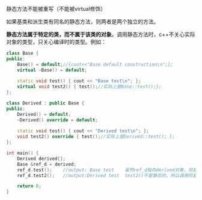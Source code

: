 静态方法不能被重写（不能被virtual修饰）

如果基类和派生类有同名的静态方法，则两者是两个独立的方法。

**静态方法属于特定的类，而不属于该类的对象**。调用静态方法时，c++不关心实际对象的类型，只关心编译时的类型。例如：

```c++
class Base {
public:
    Base() = default;//{cout<<"Base default construction\n";};
    virtual ~Base() = default;
    
    static void test() { cout << "Base test\n"; };
    virtual void test2() { test();//实际上是Base::test();};
};

class Derived : public Base {
public:
    Derived() = default;
    ~Derived() override = default;
    
    static void test() { cout << "Derived test\n"; };
    void test2() override { test();//实际上是Derived::test(); };
};

int main() {
    Derived derived{};
    Base &ref_d = derived;
    ref_d.test();    //output: Base test    虽然ref_d指向derived对象，但是ref_d类型是Base&,所以调用的是Base的test函数
    ref_d.test2();   //output:Derived test  test2()不是静态的，所以调用的是Derived的test2()函数。

    return 0;
}
```

